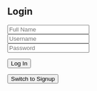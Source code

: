 <html>
<head>
    <meta charset="UTF-8">
    <meta name="viewport" content="width=device-width, initial-scale=1.0">
</head>
<div class="form-container">
    <h2 id="pageTitle">Login</h2>
    <form>
        <input type="text" id="name" class="input" placeholder="Full Name"><br>
        <input type="text" id="user" class="input" placeholder="Username"><br>
        <input type="password" id="pass" class="input" placeholder="Password">
    </form>
    <button class="submit" onclick="login()">Log In</button>
    <p id="error"></p>
    <button onclick="switchToSignup()">Switch to Signup</button>
</div>
<script>
function switchToSignup() {
    window.location.href = "http://127.0.0.1:4100/frontcasts/signup.html";
}
function login() {
    data = {
        "name": document.getElementById("name").value,
        "uid": document.getElementById("user").value,
        "password": document.getElementById("pass").value,
    }
    let options = {
        method: 'POST',
        headers: {
            'Content-Type': 'application/json;charset=utf-8'
        },
        body: JSON.stringify(data),
        credentials: 'include'
    }
    fetch('http://127.0.0.1:8008/api/users/authenticate', options)
    .then(response => {
        if (response.ok) {
            // Handle successful login
            const headers = response.headers;
            const headerEntries = [...headers.entries()]
            console.log('Response Headers:', headerEntries)
            console.log('All Cookies:', document.cookie);
            document.getElementById("error").innerHTML = ""
            const jwtCookie = getCookie('jwt');
            if (jwtCookie) {
                console.log('JWT Token:', jwtCookie);
            } else {
                console.log('JWT Token not found');
            }
            // Redirect to the desired page after successful login
            window.location.href = "http://127.0.0.1:4100/frontcasts/";
        }
        else {
            // Handle incorrect login information
            document.getElementById("error").innerHTML = "Incorrect Login Information";
        }
    })
    .catch(error => {
        console.error("Error:", error);
    });
}
function getCookie(name) {
    const value = `; ${document.cookie}`;
    const parts = value.split(`; ${name}=`);
    if (parts.length === 2) return parts.pop().split(';').shift();
}
</script>
</html>